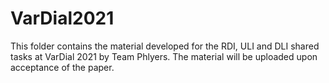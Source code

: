 # VarDial2021

This folder contains the material developed for the RDI, ULI and DLI shared tasks at VarDial 2021 by Team Phlyers.
The material will be uploaded upon acceptance of the paper.
